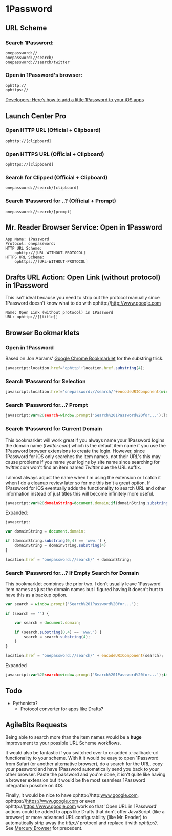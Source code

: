 # 1Password

## URL Scheme

### Search 1Password:

	onepassword://
	onepassword://search/
	onepassword://search/twitter

### Open in 1Password's browser:

	ophttp://
	ophttps://

[Developers: Here’s how to add a little 1Password to your iOS apps](http://blog.agilebits.com/2013/01/24/developers-heres-how-to-add-a-little-1password-to-your-ios-apps/)

## Launch Center Pro

### Open HTTP URL (Official + Clipboard)

    ophttp://[clipboard]

### Open HTTPS URL (Official + Clipboard)

    ophttps://[clipboard]

### Search for Clipped (Official + Clipboard)

    onepassword://search/[clipboard]

### Search 1Password for ..? (Official + Prompt)

    onepassword://search/[prompt]

## Mr. Reader Browser Service: Open in 1Password

    App Name: 1Password
    Protocol: onepassword:
    HTTP URL Scheme:
        ophttp://[URL-WITHOUT-PROTOCOL]
    HTTPS URL Scheme:
        ophttps://[URL-WITHOUT-PROTOCOL]

## Drafts URL Action: Open Link (without protocol) in 1Password

This isn't ideal because you need to strip out the protocol manually since 1Password doesn't know what to do with ophttp://http://www.google.com

    Name: Open Link (without protocol) in 1Password
    URL: ophttp://[[title]]

## Browser Bookmarklets 

### Open in 1Password

Based on Jon Abrams' [Google Chrome Bookmarklet](http://blog.jonabrams.com/post/26099585134/open-in-chrome) for the substring trick.

```javascript
javascript:location.href='ophttp'+location.href.substring(4);
```

### Search 1Password for Selection

```javascript
javascript:location.href='onepassword://search/'+encodeURIComponent(window.getSelection());
```

### Search 1Password for...? Prompt

```javascript
javascript:var%20search=window.prompt('Search%201Password%20for...');location.href='onepassword://search/'+encodeURIComponent(search);
```

### Search 1Password for Current Domain

This bookmarklet will work great if you always name your 1Password logins the domain name (*twitter.com*) which is the default item name if you use the 1Password browser extensions to create the login. However, since 1Password for iOS only searches the item names, not their URL's this may cause problems if you name your logins by site name since searching for *twitter.com* won't find an item named *Twitter* due the URL suffix. 

I almost always adjust the name when I'm using the extension or I catch it when I do a cleanup review later so for me this isn't a great option. If 1Password for iOS eventually adds the functionality to search URL and other information instead of just titles this will become infinitely more useful.

```javascript
javascript:var%20domainString=document.domain;if(domainString.substring(0,4)=='www.'){domainString=domainString.substring(4)}location.href='onepassword://search/'+domainString;
```

Expanded:

```javascript
javascript:

var domainString = document.domain;

if (domainString.substring(0,4) == 'www.') {
    domainString = domainString.substring(4)
}

location.href = 'onepassword://search/' + domainString;
```

### Search 1Password for...? If Empty Search for Domain

This bookmarklet combines the prior two. I don't usually leave 1Password item names as just the domain names but I figured having it doesn't hurt to have this as a backup option.

```javascript
var search = window.prompt('Search%201Password%20for...');

if (search == '') {

    var search = document.domain;

    if (search.substring(0,4) == 'www.') {
        search = search.substring(4);
    }
} 

location.href = 'onepassword://search/' + encodeURIComponent(search);
```

Expanded

```javascript
javascript:var%20search=window.prompt('Search%201Password%20for...');if(search==''){var%20search=document.domain;if(search.substring(0,4)=='www.'){search=search.substring(4);}}location.href='onepassword://search/'+encodeURIComponent(search);
```

## Todo

- Pythonista?
    - Protocol converter for apps like Drafts?

## AgileBits Requests

Being able to search more than the item names would be a **huge** improvement to your possible URL Scheme workflows.

It would also be fantastic if you switched over to or added x-callback-url functionality to your scheme. With it it would be easy to open 1Password from Safari (or another alternative browser), do a search for the URL, copy your password and have 1Password automatically send you back to your other browser. Paste the password and you're done, it isn't quite like having a browser extension but it would be the most seamless 1Password integration possible on iOS.

Finally, it would be nice to have ophttp://http:www.google.com, ophttps://https://www.google.com or even ophttp://https://www.google.com work so that 'Open URL in 1Password' actions could be added to apps like Drafts that don't offer JavaScript (like a browser) or more advanced URL configurability (like Mr. Reader) to automatically strip away the *http://* protocol and replace it with *ophttp://.* See [Mercury Browser](http://mercury-browser.com/) for precedent. 